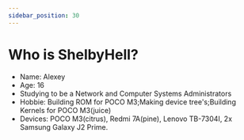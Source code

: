 ```yaml
---
sidebar_position: 30
---
```


# Who is ShelbyHell?

  - Name: Alexey
  - Age: 16
  - Studying to be a Network and Computer Systems Administrators
  - Hobbie: Building ROM for POCO M3;Making device tree's;Building Kernels for POCO M3(juice)
  - Devices: POCO M3(citrus), Redmi 7A(pine), Lenovo TB-7304I, 2x Samsung Galaxy J2 Prime.
